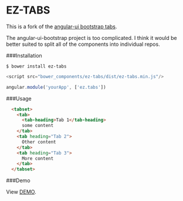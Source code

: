 EZ-TABS
=======

This is a fork of the <a href="https://github.com/angular-ui/bootstrap">angular-ui bootstrap tabs</a>. 

The angular-ui-bootstrap project is too complicated. I think it would be better suited to split all of the components into individual repos. 

###Installation

```
$ bower install ez-tabs
```

```js
<script src="bower_components/ez-tabs/dist/ez-tabs.min.js"/>
```

```js
angular.module('yourApp', ['ez.tabs'])
```

###Usage
```html
  <tabset>
    <tab> 
      <tab-heading>Tab 1</tab-heading>
      some content
    </tab>
    <tab heading="Tab 2">
      Other content
    </tab>
    <tab heading="Tab 3">
      More content
    </tab>
  </tabset>
```

###Demo

View <a href="http://cdn.rawgit.com/jdewit/ez-tabs/master/index.html">DEMO</a>.
